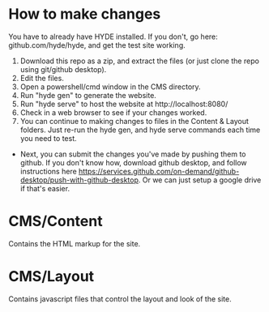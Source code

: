 # How to make changes
You have to already have HYDE installed. If you don't, go here: github.com/hyde/hyde, and get the test site working.

1. Download this repo as a zip, and extract the files (or just clone the repo using git/github desktop).
2. Edit the files.
3. Open a powershell/cmd window in the CMS directory.
4. Run "hyde gen" to generate the website.
5. Run "hyde serve" to host the website at http://localhost:8080/
6. Check in a web browser to see if your changes worked.
7. You can continue to making changes to files in the Content & Layout folders. Just re-run the hyde gen, and hyde serve commands each time you need to test.

* Next, you can submit the changes you've made by pushing them to github. If you don't know how, download github desktop, and follow instructions here https://services.github.com/on-demand/github-desktop/push-with-github-desktop. Or we can just setup a google drive if that's easier.

# CMS/Content
Contains the HTML markup for the site.

# CMS/Layout
Contains javascript files that control the layout and look of the site.
